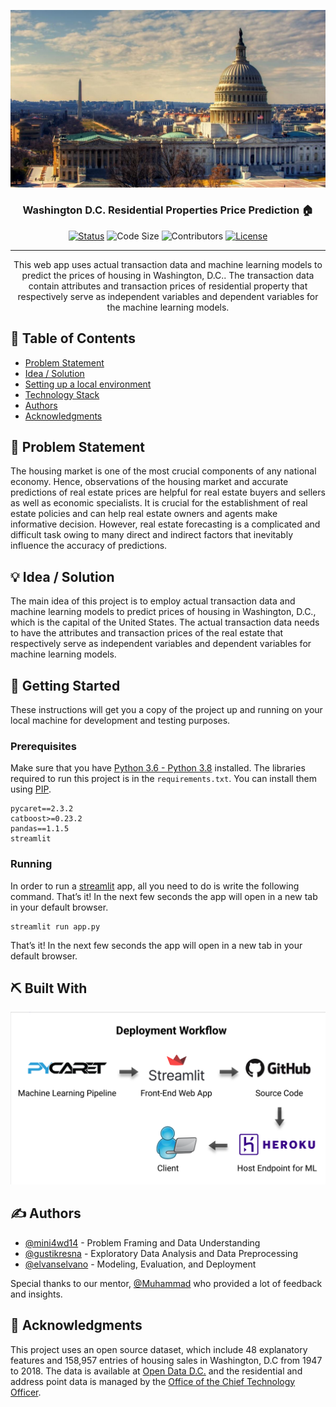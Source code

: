 <p align="center">
  <a href="" rel="noopener">
 <img src="https://github.com/elvanselvano/purwadhika-final-project/blob/main/assets/wallpaper.jpg" alt="Project logo"></a>
</p>
<h3 align="center">Washington D.C. Residential Properties Price Prediction 🏠</h3>

<div align="center">

[![Status](https://img.shields.io/badge/status-active-success.svg)]()
![Code Size](https://img.shields.io/github/languages/code-size/elvanselvano/purwadhika-final-project)
![Contributors](https://img.shields.io/github/contributors/elvanselvano/purwadhika-final-project)
[![License](https://img.shields.io/badge/license-MIT-blue.svg)](LICENSE.md)

</div>

---

<p align="center"> This web app uses actual transaction data and machine learning models to predict the prices of housing in Washington, D.C.. The transaction data contain attributes and transaction prices of residential property that respectively serve as independent variables and dependent variables for the machine learning models.
    <br> 
</p>

## 📝 Table of Contents

- [Problem Statement](#problem_statement)
- [Idea / Solution](#idea)
- [Setting up a local environment](#getting_started)
- [Technology Stack](#tech_stack)
- [Authors](#authors)
- [Acknowledgments](#acknowledgments)

## 🧐 Problem Statement <a name = "problem_statement"></a>

The housing market is one of the most crucial components of any national economy. Hence, observations of the housing market and accurate predictions of real estate prices are helpful for real estate buyers and sellers as well as economic specialists. It is crucial for the establishment of real estate policies and can help real estate owners and agents make informative decision. However, real estate forecasting is a complicated and difficult task owing to many direct and indirect factors that inevitably influence the accuracy of predictions.

## 💡 Idea / Solution <a name = "idea"></a>

The main idea of this project is to employ actual transaction data and machine learning models to predict prices of housing in Washington, D.C., which is the capital of the United States. The actual transaction data needs to have the attributes and transaction prices of the real estate that respectively serve as independent variables and dependent variables for machine learning models.

## 🏁 Getting Started <a name = "getting_started"></a>

These instructions will get you a copy of the project up and running on your local machine for development and testing purposes.

### Prerequisites

Make sure that you have [Python 3.6 - Python 3.8](https://www.python.org/downloads/release/python-386/) installed. The libraries required to run this project is in the `requirements.txt`. You can install them using [PIP](https://pip.pypa.io/en/stable/installing/).

```
pycaret==2.3.2
catboost>=0.23.2
pandas==1.1.5
streamlit
```

### Running
In order to run a [streamlit](https://streamlit.io/) app, all you need to do is write the following command. That’s it! In the next few seconds the app will open in a new tab in your default browser.

```
streamlit run app.py
```

That’s it! In the next few seconds the app will open in a new tab in your default browser.

## ⛏️ Built With <a name = "tech_stack"></a>

![Deployment](https://github.com/elvanselvano/purwadhika-final-project/blob/main/assets/deployment.png)

## ✍️ Authors <a name = "authors"></a>

- [@mini4wd14](https://github.com/mini4wd14) - Problem Framing and Data Understanding
- [@gustikresna](https://github.com/gustikresna) - Exploratory Data Analysis and Data Preprocessing
- [@elvanselvano](https://github.com/kylelobo) - Modeling, Evaluation, and Deployment

Special thanks to our mentor, [@Muhammad](https://github.com/M46F) who provided a lot of feedback and insights.

## 🎉 Acknowledgments <a name = "acknowledgments"></a>

This project uses an open source dataset, which include 48 explanatory features and 158,957 entries of housing sales in Washington, D.C from 1947 to 2018. The data is available at [Open Data D.C.](https://opendata.dc.gov/) and the residential and address point data is managed by the [Office of the Chief Technology Officer](https://octo.dc.gov/).
